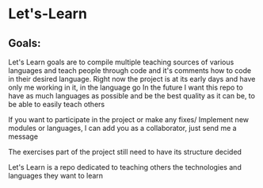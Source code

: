 # Let's-Learn

## Goals:
Let's Learn goals are to compile multiple teaching sources of various languages and teach people through code and it's comments how to code in their desired language.
Right now the project is at its early days and have only me working in it, in the language go
In the future I want this repo to have as much languages as possible and be the best quality as it can be, to be able to easily teach others

If you want to participate in the project or make any fixes/ Implement new modules or languages, I can add you as a collaborator, just send me a message

The exercises part of the project still need to have its structure decided

Let's Learn is a repo dedicated to teaching others the technologies and languages they want to learn
